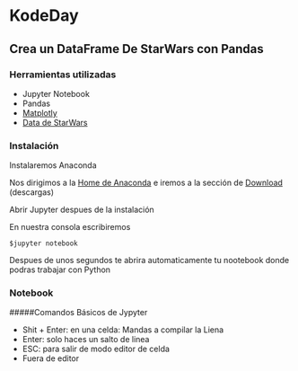 # KodeDay
## Crea un DataFrame De StarWars con Pandas


### Herramientas utilizadas

* Jupyter Notebook
* Pandas
* [Matplotly](https://matplotlib.org/?fbclid=IwAR2_L-pd4Ycnjd4WZWuP8us9L4Z07844QQ9gjTHtHD7GskLTeCh-c-03hro)
* [Data de StarWars](https://www.kaggle.com/jsphyg/star-wars?fbclid=IwAR1EOOXpTGlZmdOQRZ5d9KApoldJO2O7eCGlF1dB2Qg6hMDU9qtHA2SMRDU)

### Instalación

Instalaremos Anaconda

Nos dirigimos a la [Home de Anaconda](https://www.anaconda.com/) e iremos a la sección de [Download](https://www.anaconda.com/products/individual) (descargas)

Abrir Jupyter despues de la instalación

En nuestra consola escribiremos

`$jupyter notebook`

Despues de unos segundos te abrira automaticamente tu nootebook donde podras trabajar con Python

### Notebook

#####Comandos  Básicos de Jypyter

* Shit + Enter: en una celda: Mandas a compilar la Liena
* Enter: solo haces un salto de linea
* ESC: para salir de modo editor de celda
* Fuera de editor



